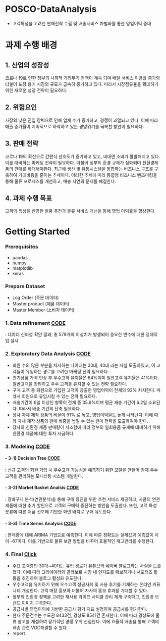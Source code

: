 # POSCO-DataAnalysis  
- 고객특성을 고려한 판매전략 수립 및 배송서비스 차별화를 통한 영업이익 증대

# 과제 수행 배경
## 1. 산업의 성장성
코로나 19로 인한 정부의 사회적 거리두기 정책이 계속 되며 배달 서비스 이용률 증가와 더불어 포장 용기 시장의 규모가 급속히 증가하고 있다. 따라서 시장점유율을 확대하기 위한 새로운 성장 전략이 필요하다. 

## 2. 위험요인  
사장의 낮은 진입 장벽으로 인해 업체 수가 증가하고, 경쟁이 과열되고 있다. 이에 따라 매출 증가율이 지속적으로 하락하고 있는 경영위기를 극복할 방안이 필요하다. 

## 3. 판매 전략
코로나 19의 확산으로 간편식 선호도가 증가하고 있고, 비대면 소비가 활발해지고 있다. 이를 대비하는 마케팅 전략이 필요하다. 더불어 정부의 환경 규제가 심화되며 친환경제품의 판매를 확대해야한다. 최근에 생산 및 유통시스템을 통합하는 비즈니스 구조를 구축하여 거래비용을 줄이는 추세이다. 이러한 추세에 따라 통합형 비즈니스 벤츠마킹을 통해 물류 프로세스를 개선하고, 배송 지연의 문제를 해결한다. 

## 4. 과제 수행 목표
고객의 특성을 반영한 물품 추천과 물류 서비스 개선을 통해 영업 이익률을 향상한다. 

# Getting Started

### Prerequisites
- pandas
- numpy
- matplotlib
- keras

### Prepare Dataset
 - Log Order (주문 데이터)    
 - Master product (제품 데이터)    
 - Master Member (소비자 데이터)  


### 1. Data refinement    [CODE](https://github.com/youngbinwoo/POSCO-DataAnalysis/tree/master/Data%20refinement)    
: 데이터 신뢰성 확인 결과, 총 578개의 이상치가 발생되어 중요한 변수에 대한 정제작업 실시  
 
### 2. Exploratory Data Analysis    [CODE](https://github.com/youngbinwoo/POSCO-DataAnalysis/tree/master/Exploratory%20Data%20Analysis)    
- 회원 수의 많은 부분을 차지하는 나이대는 30대, 40대 라는 사실 도출하였고, 이 고객들이 유입하는 경로를 고려한 마케팅 전략 필요하다.   
- 인기상품 가격 인상 후 우수고객 유지율은 64%이며 일반고객 유지율은 41%이다. 일반고객을 장려하고 우수 고객을 유지할 수 있는 전략 필요하다.      
- 구매 고객 중 회원으로 가입된 고객이 창출한 영업이익이 전체의 92% 차지한다. 따라서 회원으로 유입시킬 수 있는 전략 필요하다.    
- 배송기간이 6일 이상인 항목이 전체 중 35.9%이며 평균 재송 기간이 6.2일 소요된다. 따라서 배송 기간의 단축 필요하다.       
- 당사 자체 제작 상품의 비율이 91% 로 높고, 영업이익율도 높게 나타난다. 이에 따라 자체 제작 상품의 판매 비중을 높일 수 있는 판매 전략을 도출하여야 한다.    
- 당사의 친환경 제품 판매량이 저조함에 따라 정부의 일회용품 규제에 대비하기 위해 친환경 제품에 대한 투자 시급하다.  


### 3. Modeling    [CODE](https://github.com/youngbinwoo/POSCO-DataAnalysis/tree/master/Modeling)      

#### - 3-1) Decision Tree    [CODE](https://github.com/youngbinwoo/POSCO-DataAnalysis/tree/master/Modeling/Decision%20Tree)    
: 신규 고객의 회원 가입 시 우수고객 가능성을 예측하기 위한 모델을 만들어 잠재 우수 고객을 관리하는 모니터링 시스템 개발한다.    
#### - 3-2) Market Basket Analsis    [CODE](https://github.com/youngbinwoo/POSCO-DataAnalysis/tree/master/Modeling/Market%20Basket%20Analsis)       
: 장바구니 분석(연관분석)을 통해 구매 증진을 위한 추천 서비스 제공하고, 사품의 연관 제품에 대한 추가 할인으로 고객의 구매력 증진하는 방안을 도출한다. 또한, 고객 특성 분류에 따른 저품 선호에 기반한 화면 배치로 구매 유도한다.  
#### - 3-3) Time Series Analysis    [CODE](https://github.com/youngbinwoo/POSCO-DataAnalysis/tree/master/Modeling/Time%20Series%20Analysis)    
: 판매량에 대해 ARIMA 기법으로 예측한다. 이에 따른 정확도는 실제값과 예측값이 차이 -67이다. 이를 기반으로 물류 보관 방법을 바꾸어 효율적인 재고관리를 수행한다.  


### 4. Final [Click](https://github.com/youngbinwoo/POSCO-DataAnalysis/tree/master/Final) 
- 주요 고객층인 30대~40대는 유입 경로가 유튜브와 네이버 블로그라는 사실을 도출했다. 이에 따라 크리에이터와 콜라보로 시장 내 인지도를 확보하거나 서포터즈 활동을 추진하여 블로그 활성화 유도한다.    
- 우수고객을 유지하기 위해 우수고객 성공사례 및 사용 후기를 기재하는 온라인 커퓨니티 개설한다. 고객 매장 홍보와 더불어 자사의 홍보 효과를 기대할 수 있다.  
- 정부의 친환경 정책을 고려한 재사용 라이프 사이클 관리 체계 구축하고, 친환경 브랜드 이미지 구축한다.    
- 공급사별 영업이익에 기반한 공급사 평가 지표 설정하여 공급사를 평가한다.       
- 현재 주문건수는 수도권 8433건, 경상도 8541건 존재한다. 이에 따라 경상도에 물류 창고를 개설하여 장기적인 경쟁 우위 선점한다. 이에 효율적 배송을 통해 고객의 배송 관련 VOC해결할 수 있다.      
- report  

